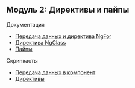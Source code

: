 ## Модуль 2: Директивы и пайпы

Документация

- [Передача данных и директива NgFor](https://angular.io/guide/displaying-data)
- [Директива NgClass](https://angular.io/api/common/NgClass)
- [Пайпы](https://angular.io/guide/pipes)

Скринкасты

- [Передача данных в компонент](https://learn.javascript.ru/screencast/angular#components-input-data)
- [Директивы](https://learn.javascript.ru/screencast/angular#components-ngif-ngfor)
